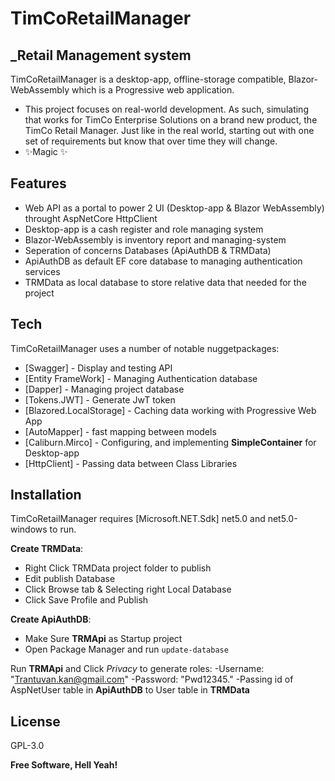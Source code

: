 # TimCoRetailManager
## _Retail Management system


TimCoRetailManager is a desktop-app, offline-storage compatible,
Blazor-WebAssembly which is a Progressive web application.

- This project focuses on real-world development. As such, simulating that works for TimCo Enterprise Solutions on a brand new product, the TimCo Retail Manager. Just like in the real world, starting out with one set of requirements but know that over time they will change.
- ✨Magic ✨

## Features

- Web API as a portal to power 2 UI (Desktop-app & Blazor WebAssembly) throught AspNetCore HttpClient
- Desktop-app is a cash register and role managing system
- Blazor-WebAssembly is inventory report and managing-system
- Seperation of concerns Databases (ApiAuthDB & TRMData)
- ApiAuthDB as default EF core database to managing authentication services
- TRMData as local database to store relative data that needed for the project

## Tech

TimCoRetailManager uses a number of notable nuggetpackages:

- [Swagger] - Display and testing API
- [Entity FrameWork] - Managing Authentication database
- [Dapper] - Managing project database
- [Tokens.JWT] - Generate JwT token
- [Blazored.LocalStorage] - Caching data working with Progressive Web App
- [AutoMapper] - fast mapping between models
- [Caliburn.Mirco] - Configuring, and implementing **SimpleContainer** for Desktop-app
- [HttpClient] - Passing data between Class Libraries

## Installation

TimCoRetailManager requires [Microsoft.NET.Sdk] net5.0 and net5.0-windows to run.

**Create TRMData**:
- Right Click TRMData project folder to publish
- Edit publish Database
- Click Browse tab & Selecting right Local Database
- Click Save Profile and Publish

**Create ApiAuthDB**:
- Make Sure **TRMApi** as Startup project
- Open Package Manager and run ```update-database```

Run **TRMApi** and Click _Privacy_ to generate roles: 
-Username: "Trantuvan.kan@gmail.com"
-Password: "Pwd12345."
-Passing id of AspNetUser table in **ApiAuthDB** to User table in **TRMData**

## License

 GPL-3.0 

**Free Software, Hell Yeah!**
